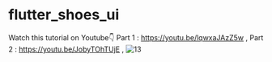 # flutter_shoes_ui

Watch this tutorial on Youtube👇 
Part 1 : https://youtu.be/lqwxaJAzZ5w , 
Part 2 : https://youtu.be/JobyTOhTUjE , 
![13](https://user-images.githubusercontent.com/78899995/205663143-de04b440-516c-4a60-afd7-e30c0a7edf4b.jpg)
